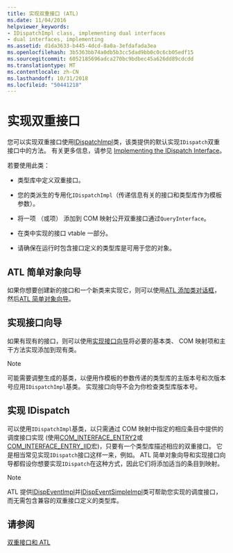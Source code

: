 ```yaml
---
title: 实现双重接口 (ATL)
ms.date: 11/04/2016
helpviewer_keywords:
- IDispatchImpl class, implementing dual interfaces
- dual interfaces, implementing
ms.assetid: d1da3633-b445-4dcd-8a0a-3efdafada3ea
ms.openlocfilehash: 3b5363bb74a0db5b3cc5dad9bb0c0c6cb05edf15
ms.sourcegitcommit: 6052185696adca270bc9bdbec45a626dd89cdcdd
ms.translationtype: MT
ms.contentlocale: zh-CN
ms.lasthandoff: 10/31/2018
ms.locfileid: "50441218"
---
```

# <a name="implementing-a-dual-interface"></a>实现双重接口

您可以实现双重接口使用[IDispatchImpl](../atl/reference/idispatchimpl-class.md)类，该类提供的默认实现`IDispatch`双重接口中的方法。 有关更多信息，请参见 [Implementing the IDispatch Interface](/previous-versions/windows/desktop/automat/implementing-the-idispatch-interface)。

若要使用此类：

- 类型库中定义双重接口。

- 您的类派生的专用化`IDispatchImpl`（传递信息有关的接口和类型库作为模板参数）。

- 将一项 （或项） 添加到 COM 映射公开双重接口通过`QueryInterface`。

- 在类中实现的接口 vtable 一部分。

- 请确保在运行时包含接口定义的类型库是可用于您的对象。

## <a name="atl-simple-object-wizard"></a>ATL 简单对象向导

如果你想要创建新的接口和一个新类来实现它，则可以使用[ATL 添加类对话框](../ide/add-class-dialog-box.md)，然后[ATL 简单对象向导](../atl/reference/atl-simple-object-wizard.md)。

## <a name="implement-interface-wizard"></a>实现接口向导

如果有现有的接口，则可以使用[实现接口向导](../atl/reference/adding-a-new-interface-in-an-atl-project.md)将必要的基本类、 COM 映射项和主干方法实现添加到现有类。

> [!NOTE]
>  可能需要调整生成的基类，以便用作模板的参数传递的类型库的主版本号和次版本号应用`IDispatchImpl`基类。 实现接口向导不会为你检查类型库版本号。

## <a name="implementing-idispatch"></a>实现 IDispatch

可以使用`IDispatchImpl`基类，以只需通过 COM 映射中指定的相应条目中提供的调度接口实现 (使用[COM_INTERFACE_ENTRY2](reference/com-interface-entry-macros.md#com_interface_entry2)或[COM_INTERFACE_ENTRY_IID](reference/com-interface-entry-macros.md#com_interface_entry_iid)宏)，只要有一个类型库描述相应的双重接口。 它是相当常见实现`IDispatch`接口这样一来，例如。 ATL 简单对象向导和实现接口向导都假设你想要实现`IDispatch`在这种方式，因此它们将添加适当的条目到映射。

> [!NOTE]
>  ATL 提供[IDispEventImpl](../atl/reference/idispeventimpl-class.md)并[IDispEventSimpleImpl](../atl/reference/idispeventsimpleimpl-class.md)类可帮助您实现的调度接口，而无需包含兼容的双重接口定义的类型库。

## <a name="see-also"></a>请参阅

[双重接口和 ATL](../atl/dual-interfaces-and-atl.md)

